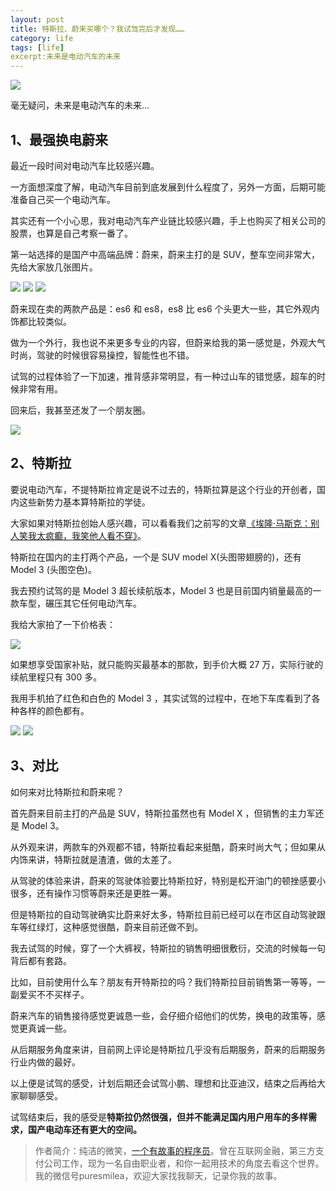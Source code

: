 ```yaml
---
layout: post
title: 特斯拉、蔚来买哪个？我试驾完后才发现……
category: life
tags: [life]
excerpt:未来是电动汽车的未来
---
```


![](http://favorites.ren/assets/images/2020/it/shijia/shijia01.jpg) 

毫无疑问，未来是电动汽车的未来...

## 1、最强换电蔚来

最近一段时间对电动汽车比较感兴趣。

一方面想深度了解，电动汽车目前到底发展到什么程度了，另外一方面，后期可能准备自己买一个电动汽车。

其实还有一个小心思，我对电动汽车产业链比较感兴趣，手上也购买了相关公司的股票，也算是自己考察一番了。

第一站选择的是国产中高端品牌：蔚来，蔚来主打的是 SUV，整车空间非常大，先给大家放几张图片。

![](http://favorites.ren/assets/images/2020/it/shijia/shijia02.jpg) 
![](http://favorites.ren/assets/images/2020/it/shijia/shijia03.jpg) 
![](http://favorites.ren/assets/images/2020/it/shijia/shijia04.jpg) 

蔚来现在卖的两款产品是：es6 和 es8，es8 比 es6 个头更大一些，其它外观内饰都比较类似。

做为一个外行，我也说不来更多专业的内容，但蔚来给我的第一感觉是，外观大气时尚，驾驶的时候很容易操控，智能性也不错。

试驾的过程体验了一下加速，推背感非常明显，有一种过山车的错觉感，超车的时候非常有用。

回来后，我甚至还发了一个朋友圈。

![](http://favorites.ren/assets/images/2020/it/shijia/shijia05.jpg) 

## 2、特斯拉

要说电动汽车，不提特斯拉肯定是说不过去的，特斯拉算是这个行业的开创者，国内这些新势力基本算特斯拉的学徒。

大家如果对特斯拉创始人感兴趣，可以看看我们之前写的文章[《埃隆·马斯克：别人笑我太疯癫，我笑他人看不穿》](https://mp.weixin.qq.com/s/_BZdK85tr3SV0fsDwKqidw)。

特斯拉在国内的主打两个产品，一个是 SUV  model X(头图带翅膀的)，还有 Model 3 (头图空色)。

我去预约试驾的是 Model 3 超长续航版本，Model 3 也是目前国内销量最高的一款车型，碾压其它任何电动汽车。

我给大家拍了一下价格表：

![](http://favorites.ren/assets/images/2020/it/shijia/shijia06.jpg) 

如果想享受国家补贴，就只能购买最基本的那款，到手价大概 27 万，实际行驶的续航里程只有 300 多。

我用手机拍了红色和白色的 Model 3 ，其实试驾的过程中，在地下车库看到了各种各样的颜色都有。

![](http://favorites.ren/assets/images/2020/it/shijia/shijia07.jpg) 
![](http://favorites.ren/assets/images/2020/it/shijia/shijia08.jpg) 

## 3、对比

如何来对比特斯拉和蔚来呢？

首先蔚来目前主打的产品是 SUV，特斯拉虽然也有 Model X ，但销售的主力军还是 Model 3。

从外观来讲，两款车的外观都不错，特斯拉看起来挺酷，蔚来时尚大气；但如果从内饰来讲，特斯拉就是渣渣，做的太差了。

从驾驶的体验来讲，蔚来的驾驶体验要比特斯拉好，特别是松开油门的顿挫感要小很多，还有操作习惯等蔚来还是更胜一筹。

但是特斯拉的自动驾驶确实比蔚来好太多，特斯拉目前已经可以在市区自动驾驶跟车等红绿灯，这种感觉很酷，蔚来目前还做不到。

我去试驾的时候，穿了一个大裤衩，特斯拉的销售明细很敷衍，交流的时候每一句背后都有套路。

比如，目前使用什么车？朋友有开特斯拉的吗？我们特斯拉目前销售第一等等，一副爱买不不买样子。

蔚来汽车的销售接待感觉更诚恳一些，会仔细介绍他们的优势，换电的政策等，感觉更真诚一些。

从后期服务角度来讲，目前网上评论是特斯拉几乎没有后期服务，蔚来的后期服务行业内做的最好。

以上便是试驾的感受，计划后期还会试驾小鹏、理想和比亚迪汉，结束之后再给大家聊聊感受。

试驾结束后，我的感受是**特斯拉仍然很强，但并不能满足国内用户用车的多样需求，国产电动车还有更大的空间。**


>作者简介：纯洁的微笑，[一个有故事的程序员](http://www.ityouknow.com/life/2020/03/25/fengkou-10year.html)。曾在互联网金融，第三方支付公司工作，现为一名自由职业者，和你一起用技术的角度去看这个世界。我的微信号puresmilea，欢迎大家找我聊天，记录你我的故事。



